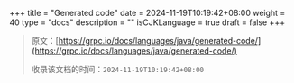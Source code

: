 +++
title = "Generated code"
date = 2024-11-19T10:19:42+08:00
weight = 40
type = "docs"
description = ""
isCJKLanguage = true
draft = false
+++

> 原文：[https://grpc.io/docs/languages/java/generated-code/](https://grpc.io/docs/languages/java/generated-code/)
>
> 收录该文档的时间：`2024-11-19T10:19:42+08:00`
